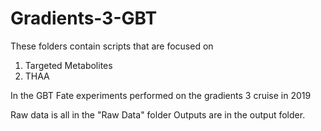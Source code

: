 # Gradients-3-GBT
These folders contain scripts that are focused on

1) Targeted Metabolites
2) THAA

In the GBT Fate experiments performed on the gradients 3 cruise in 2019

Raw data is all in the "Raw Data" folder
Outputs are in the output folder.


